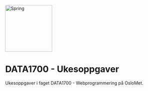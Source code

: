 <img align="center" alt="Spring" width="150px" src="https://upload.wikimedia.org/wikipedia/en/thumb/3/30/Java_programming_language_logo.svg/800px-Java_programming_language_logo.svg.png" />

# DATA1700 - Ukesoppgaver
Ukesoppgaver i faget DATA1700 - Webprogrammering på OsloMet.


